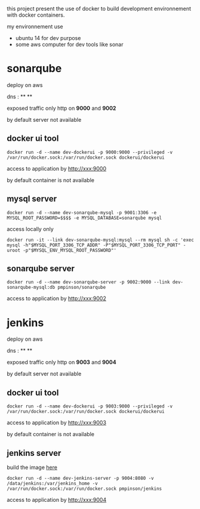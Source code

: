 this project present the use of docker to build development environnement with docker containers.

my environnement use
* ubuntu 14 for dev purpose
* some aws computer for dev tools like sonar

# sonarqube

deploy on aws

dns : ** **

exposed traffic only http on **9000** and **9002**

by default server not available

## docker ui tool

`docker run -d --name dev-dockerui -p 9000:9000 --privileged -v /var/run/docker.sock:/var/run/docker.sock dockerui/dockerui`

access to application by [http://xxx:9000](http://xxx:9000)

by default container is not available

## mysql server

`docker run -d --name dev-sonarqube-mysql -p 9001:3306 -e MYSQL_ROOT_PASSWORD=$$$$ -e MYSQL_DATABASE=sonarqube mysql`

access locally only

`docker run -it --link dev-sonarqube-mysql:mysql --rm mysql sh -c 'exec mysql -h"$MYSQL_PORT_3306_TCP_ADDR" -P"$MYSQL_PORT_3306_TCP_PORT" -uroot -p"$MYSQL_ENV_MYSQL_ROOT_PASSWORD"'`

## sonarqube server

`docker run -d --name dev-sonarqube-server -p 9002:9000 --link dev-sonarqube-mysql:db pmpinson/sonarqube`

access to application by [http://xxx:9002](http://xxx:9002)

# jenkins

deploy on aws

dns : ** **

exposed traffic only http on **9003** and **9004**

by default server not available

## docker ui tool

`docker run -d --name dev-dockerui -p 9003:9000 --privileged -v /var/run/docker.sock:/var/run/docker.sock dockerui/dockerui`

access to application by [http://xxx:9003](http://xxx:9000)

by default container is not available

## jenkins server

build the image [here](dockerfile/jenkins)

`docker run -d --name dev-jenkins-server -p 9004:8080 -v /data/jenkins:/var/jenkins_home -v /var/run/docker.sock:/var/run/docker.sock pmpinson/jenkins`

access to application by [http://xxx:9004](http://xxx:9002)
